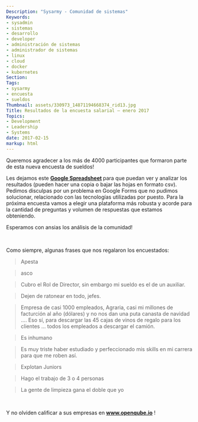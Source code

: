 ```yaml
---
Description: "Sysarmy - Comunidad de sistemas"
Keywords:
- sysadmin 
- sistemas
- desarrollo
- developer
- administración de sistemas
- administrador de sistemas
- linux
- cloud
- docker
- kubernetes
Section: 
Tags:
- sysarmy
- encuesta
- sueldos
Thumbnail: assets/330973_14871194668374_rid13.jpg
Title: Resultados de la encuesta salarial – enero 2017
Topics:
- Development
- Leadership
- Systems
date: 2017-02-15
markup: html
---
```


<p>Queremos agradecer a los más de 4000 participantes que formaron parte de esta nueva encuesta de sueldos!</p>
<p>Les dejamos este <strong><a href="https://goo.gl/zbKKIy" target="_blank" rel="noopener">Google Spreadsheet</a> </strong>para que puedan ver y analizar los resultados (pueden hacer una copia o bajar las hojas en formato csv). Pedimos disculpas por un problema en Google Forms que no pudimos solucionar, relacionado con las tecnologías utilizadas por puesto. Para la próxima encuesta vamos a elegir una plataforma más robusta y acorde para la cantidad de preguntas y volumen de respuestas que estamos obteniendo.</p>
<p>Esperamos con ansias los análisis de la comunidad!</p>
<p>&nbsp;</p>
<p>Como siempre, algunas frases que nos regalaron los encuestados:</p>
<blockquote><p>Apesta</p></blockquote>
<blockquote><p>asco</p></blockquote>
<blockquote><p>Cubro el Rol de Director, sin embargo mi sueldo es el de un auxiliar.</p></blockquote>
<blockquote><p>Dejen de ratonear en todo, jefes.</p></blockquote>
<blockquote><p>Empresa de casi 1000 empleados, Agraria, casi mi millones de facturción al año (dólares) y no nos dan una puta canasta de navidad .... Eso sí, para descargar las 45 cajas de vinos de regalo para los clientes ... todos los empleados a descargar el camión.</p></blockquote>
<blockquote><p>Es inhumano</p></blockquote>
<blockquote><p>Es muy triste haber estudiado y perfeccionado mis skills en mi carrera para que me roben así.</p></blockquote>
<blockquote><p>Explotan Juniors</p></blockquote>
<blockquote><p>Hago el trabajo de 3 o 4 personas</p></blockquote>
<blockquote><p>La gente de limpieza gana el doble que yo</p></blockquote>
<p>&nbsp;</p>
<p>Y no olviden calificar a sus empresas en <strong><a href="http://www.openqube.io/">www.openqube.io</a></strong> !</p>
